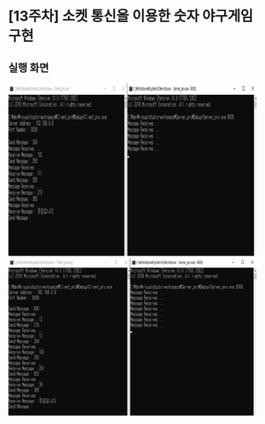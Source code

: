 # [13주차] 소켓 통신을 이용한 숫자 야구게임 구현



## 실행 화면

<img src="/images/week13_result1.png" width="800" height="350" />

<img src="/images/week13_result2.png" width="800" height="320" />

